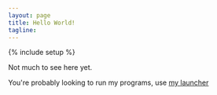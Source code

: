 ```yaml
---
layout: page
title: Hello World!
tagline: 
---
```

{% include setup %}

Not much to see here yet.

You're probably looking to run my programs, use [my launcher](http://dl.dropboxusercontent.com/u/42745598/bin/java/launcher.jar)
